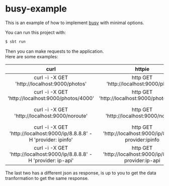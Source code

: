 # busy-example

This is an example of how to implement [busy](https://github.com/viajobien/busy) with minimal options.

You can run this project with:

```sh
$ sbt run
```

Then you can make requests to the application.  
Here are some examples:

| curl | httpie | Notes |
|:-:|:-:|---|
| curl -i -X GET 'http://localhost:9000/photos' | http GET 'http://localhost:9000/photos' | GET request to https://jsonplaceholder.typicode.com/photos |
| curl -i -X GET 'http://localhost:9000/photos/4000' | http GET 'http://localhost:9000/photos/4000' |  GET request to https://jsonplaceholder.typicode.com/photos/4000 |
| curl -i -X GET 'http://localhost:9000/noroute' | http GET 'http://localhost:9000/noroute' | There is no route for "/noroute", so the response is a 502 error with {"error": "route not found"} as response |
| curl -i -X GET 'http://localhost:9000/ip/8.8.8.8' -H 'provider: ipinfo' | http GET 'http://localhost:9000/ip/8.8.8.8' provider:ipinfo | Using the header "provider", this makes a GET to http://ipinfo.io/8.8.8.8 |
| curl -i -X GET 'http://localhost:9000/ip/8.8.8.8' -H 'provider: ip-api' | http GET 'http://localhost:9000/ip/8.8.8.8' provider:ip-api | Using the header "provider", this makes a GET to http://ip-api.com/json/8.8.8.8 |

The last two has a different json as response, is up to you to get the data tranformation to get the same response.
